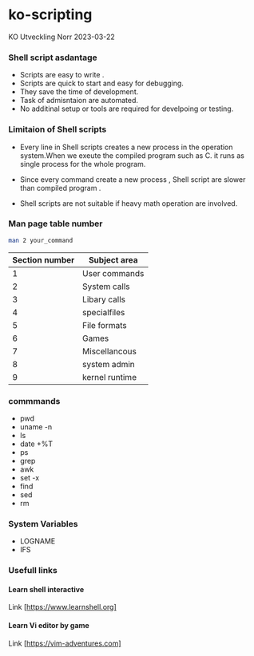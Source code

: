 # ko-scripting
KO Utveckling Norr  2023-03-22 

### Shell script asdantage 
 - Scripts are easy to write . 
 - Scripts are quick to start and easy for debugging. 
 - They save the time of development. 
 - Task of admisntaion are automated. 
 - No additinal setup or tools are required for develpoing or testing. 

### Limitaion of Shell scripts
- Every line in Shell scripts creates a new process in the operation system.When we exeute the compiled program such as C. it runs as single process for the whole program. 

- Since every command create a new process , Shell script are slower than compiled program . 

- Shell scripts are not suitable if heavy math operation are involved. 

### Man page table number 

```sh
man 2 your_command 
```

| Section number | Subject area |
| ------ | ------ |
| 1 | User commands |
| 2 | System calls |
| 3 | Libary calls |
| 4 | specialfiles |
| 5 | File formats |
| 6 | Games |
| 7 | Miscellancous |
| 8 | system admin |
| 9 | kernel runtime |


### commmands  

- pwd 
- uname -n
- ls
- date +%T
- ps
- grep 
- awk 
- set -x
- find
- sed
- rm


### System Variables 

- LOGNAME
- IFS



### Usefull links 

#### Learn shell interactive 
Link [https://www.learnshell.org]

#### Learn Vi editor by game 
Link [https://vim-adventures.com]